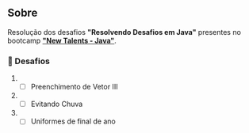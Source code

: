 ## Sobre

Resolução dos desafios **"Resolvendo Desafios em Java"** presentes no bootcamp **["New Talents - Java"](../../../)**.

### 🧠 Desafios

1. - [ ] Preenchimento de Vetor III
2. - [ ] Evitando Chuva
3. - [ ] Uniformes de final de ano
